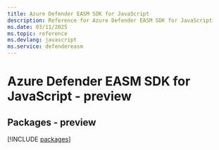 ```yaml
---
title: Azure Defender EASM SDK for JavaScript
description: Reference for Azure Defender EASM SDK for JavaScript
ms.date: 03/11/2025
ms.topic: reference
ms.devlang: javascript
ms.service: defendereasm
---
```

# Azure Defender EASM SDK for JavaScript - preview
## Packages - preview
[!INCLUDE [packages](defender-easm-index.md)]